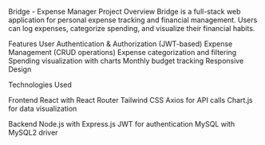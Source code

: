 Bridge - Expense Manager
Project Overview
Bridge is a full-stack web application for personal expense tracking and financial management. Users can log expenses, categorize spending, and visualize their financial habits.

Features
User Authentication & Authorization (JWT-based)
Expense Management (CRUD operations)
Expense categorization and filtering
Spending visualization with charts
Monthly budget tracking
Responsive Design

Technologies Used

Frontend
React with React Router
Tailwind CSS
Axios for API calls
Chart.js for data visualization

Backend
Node.js with Express.js
JWT for authentication
MySQL with MySQL2 driver

